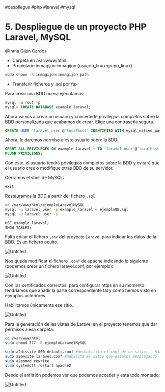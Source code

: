 
#despliegue #php #laravel #mysql

# 5. Despliegue de un proyecto PHP Laravel, MySQL

@Inma Gijón Cardos 

- Carpeta en /var/www/html
- Propietario inmagijon:inmagijon (usuario_linux:grupo_linux)

```bash
sudo chown -R inmagijon:inmagijon path
```

- Transferir ficheros y .sql por ftp

Para crear una BDD nueva ejecutamos:

```sql
mysql -u root -p
mysql> CREATE DATABASE example_laravel;
```

Ahora vamos a crear un usuario y concederle privilegios completos sobre la BDD personalizada que acabamos de crear. Elige una contraseña segura.

```sql
CREATE USER 'laravel_user'@'localhost' IDENTIFIED WITH mysql_native_password BY 'Luser123_';
```

Ahora, le daremos permiso a este usuario sobre la BDD:

```sql
GRANT ALL PRIVILEGES ON example_laravel.* TO 'laravel_user'@'localhost';
FLUSH PRIVILEGES;
```

Con esto, el usuario tendrá privilegios completos sobre la BDD y evitará que el usuario cree o modifique otras BDD de su servidor.

Cerramos el shell de MySQL:

```sql
exit
```

Restauramos la BDD a partir del fichero `.sql`

```bash
cd /var/www/html/ejemploLaravelMySQL
mysql -u laravel_user -p example_laravel < ejemploQB.sql
mysql -u laravel_user -p
```

```bash
USE example_laravel;
SHOW TABLES;
```

Falta editar el fichero `.env` del proyecto Laravel para indicar los datos de la BDD. Es un fichero oculto.

![Untitled](400%20🌋%20Implantación%20de%20aplicaciones%20web/5%20Despliegue%20de%20un%20proyecto%20PHP%20Laravel,%20MySQL/Untitled.png)

Nos queda modificar el fichero `.conf` de apache indicando lo siguiente (podemos crear un fichero laravel.conf, por ejemplo):

![Untitled](400%20🌋%20Implantación%20de%20aplicaciones%20web/5%20Despliegue%20de%20un%20proyecto%20PHP%20Laravel,%20MySQL/Untitled%201.png)

Con los certificados correctos, para configurar https en su momento tendríamos que añadir la parte correspondiente tal y como hemos visto en ejemplos anteriores.

Habilitamos únicamente ese sitio.

![Untitled](400%20🌋%20Implantación%20de%20aplicaciones%20web/5%20Despliegue%20de%20un%20proyecto%20PHP%20Laravel,%20MySQL/Untitled%202.png)

Para la generación de las vistas de Laravel en el proyecto tenemos que dar permisos a esa carpeta:

```bash
cd /var/www/html
sudo chmod 777 -R ejemploLaravelMySQL
```

```bash
sudo a2dissite 000-default.conf #deshabilita el conf de un sitio... haremos esto con todos
sudo a2ensite laravel.conf #habilita el sitio que estamos desplegando
sudo a2enmod rewrite
sudo systemctl restart apache2
```

Desde el anfitrión podemos ver que podemos acceder y está todo montado:

![Untitled](400%20🌋%20Implantación%20de%20aplicaciones%20web/5%20Despliegue%20de%20un%20proyecto%20PHP%20Laravel,%20MySQL/Untitled%203.png)
